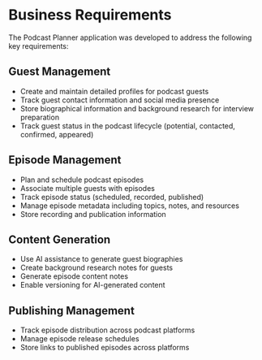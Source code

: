 
# Business Requirements

The Podcast Planner application was developed to address the following key requirements:

## Guest Management
- Create and maintain detailed profiles for podcast guests
- Track guest contact information and social media presence
- Store biographical information and background research for interview preparation
- Track guest status in the podcast lifecycle (potential, contacted, confirmed, appeared)

## Episode Management
- Plan and schedule podcast episodes
- Associate multiple guests with episodes
- Track episode status (scheduled, recorded, published)
- Manage episode metadata including topics, notes, and resources
- Store recording and publication information

## Content Generation
- Use AI assistance to generate guest biographies
- Create background research notes for guests
- Generate episode content notes
- Enable versioning for AI-generated content

## Publishing Management
- Track episode distribution across podcast platforms
- Manage episode release schedules
- Store links to published episodes across platforms

